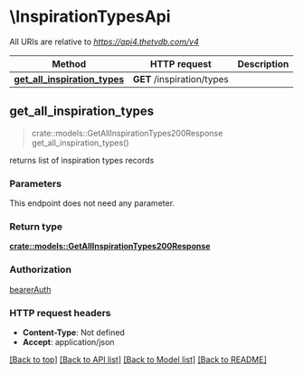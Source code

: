 # \InspirationTypesApi

All URIs are relative to *https://api4.thetvdb.com/v4*

Method | HTTP request | Description
------------- | ------------- | -------------
[**get_all_inspiration_types**](InspirationTypesApi.md#get_all_inspiration_types) | **GET** /inspiration/types | 



## get_all_inspiration_types

> crate::models::GetAllInspirationTypes200Response get_all_inspiration_types()


returns list of inspiration types records

### Parameters

This endpoint does not need any parameter.

### Return type

[**crate::models::GetAllInspirationTypes200Response**](getAllInspirationTypes_200_response.md)

### Authorization

[bearerAuth](../README.md#bearerAuth)

### HTTP request headers

- **Content-Type**: Not defined
- **Accept**: application/json

[[Back to top]](#) [[Back to API list]](../README.md#documentation-for-api-endpoints) [[Back to Model list]](../README.md#documentation-for-models) [[Back to README]](../README.md)


